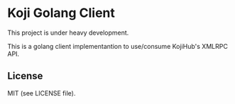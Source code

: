 # Koji Golang Client

This project is under heavy development.

This is a golang client implementantion to use/consume KojiHub's XMLRPC API.

## License

MIT (see LICENSE file).
